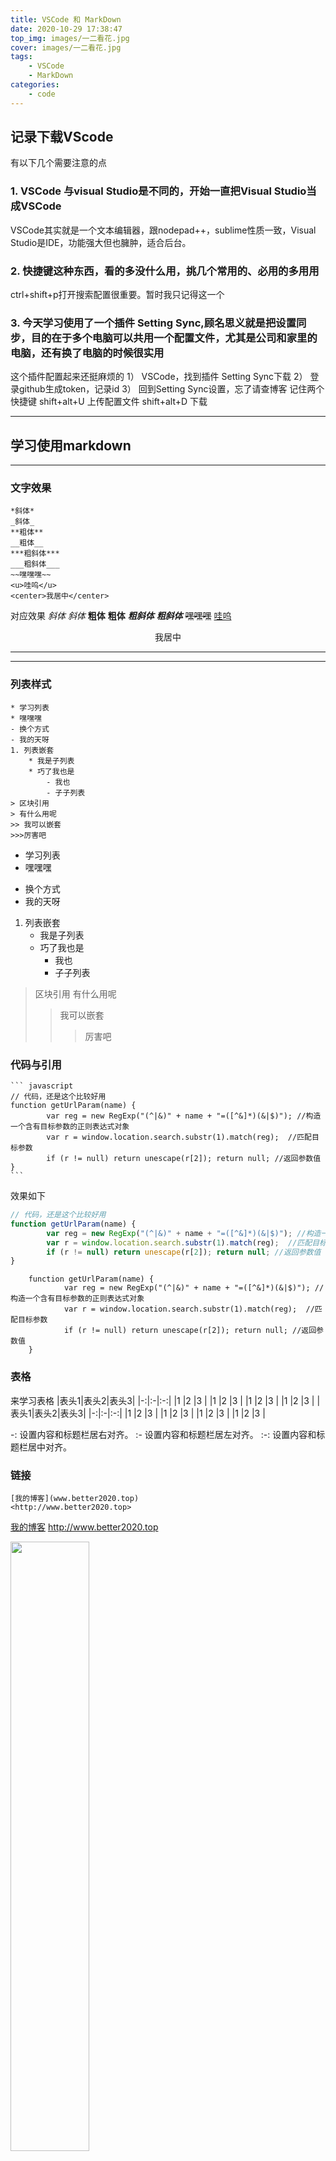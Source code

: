 ```yaml
---
title: VSCode 和 MarkDown
date: 2020-10-29 17:38:47
top_img: images/一二看花.jpg
cover: images/一二看花.jpg
tags: 
    - VSCode 
    - MarkDown
categories:
    - code
---
```


## 记录下载VScode

有以下几个需要注意的点

### 1. VSCode 与visual Studio是不同的，开始一直把Visual Studio当成VSCode

VSCode其实就是一个文本编辑器，跟nodepad++，sublime性质一致，Visual Studio是IDE，功能强大但也臃肿，适合后台。

### 2. 快捷键这种东西，看的多没什么用，挑几个常用的、必用的多用用

ctrl+shift+p打开搜索配置很重要。暂时我只记得这一个

### 3. 今天学习使用了一个插件 Setting Sync,顾名思义就是把设置同步，目的在于多个电脑可以共用一个配置文件，尤其是公司和家里的电脑，还有换了电脑的时候很实用

这个插件配置起来还挺麻烦的
1） VSCode，找到插件 Setting Sync下载
2） 登录github生成token，记录id
3） 回到Setting Sync设置，忘了请查博客
记住两个快捷键  shift+alt+U 上传配置文件 shift+alt+D 下载

---
<!-- 水平线 -->

## 学习使用markdown

***
<!-- 水平线 -->

### 文字效果

    *斜体*
    _斜体_
    **粗体**
    __粗体__
    ***粗斜体***
    ___粗斜体___
    ~~嘿嘿嘿~~
    <u>哇呜</u>
    <center>我居中</center>

对应效果
*斜体*
_斜体_
**粗体**
__粗体__
***粗斜体***
___粗斜体___
~~嘿嘿嘿~~
<u>哇呜</u>
<center>我居中</center>

***

* * *
<!-- 水平线 -->

### 列表样式

    * 学习列表
    * 嘿嘿嘿
    - 换个方式
    - 我的天呀
    1. 列表嵌套
        * 我是子列表
        * 巧了我也是
            - 我也
            - 子子列表
    > 区块引用
    > 有什么用呢
    >> 我可以嵌套
    >>>厉害吧

* 学习列表
* 嘿嘿嘿
- 换个方式
- 我的天呀
1. 列表嵌套
    * 我是子列表
    * 巧了我也是
        - 我也
        - 子子列表
> 区块引用
> 有什么用呢
>> 我可以嵌套
>>>厉害吧

### 代码与引用

    ``` javascript
    // 代码，还是这个比较好用
    function getUrlParam(name) {
            var reg = new RegExp("(^|&)" + name + "=([^&]*)(&|$)"); //构造一个含有目标参数的正则表达式对象
            var r = window.location.search.substr(1).match(reg);  //匹配目标参数
            if (r != null) return unescape(r[2]); return null; //返回参数值
    }
    ```
效果如下
``` javascript
// 代码，还是这个比较好用
function getUrlParam(name) {
        var reg = new RegExp("(^|&)" + name + "=([^&]*)(&|$)"); //构造一个含有目标参数的正则表达式对象
        var r = window.location.search.substr(1).match(reg);  //匹配目标参数
        if (r != null) return unescape(r[2]); return null; //返回参数值
}
```

        function getUrlParam(name) {
                var reg = new RegExp("(^|&)" + name + "=([^&]*)(&|$)"); //构造一个含有目标参数的正则表达式对象
                var r = window.location.search.substr(1).match(reg);  //匹配目标参数
                if (r != null) return unescape(r[2]); return null; //返回参数值
        }

### 表格

来学习表格
    |表头1|表头2|表头3|
    |-:|:-|:-:|
    |1 |2 |3  |
    |1 |2 |3  |
    |1 |2 |3  |
    |1 |2 |3  |
|表头1|表头2|表头3|
|-:|:-|:-:|
|1 |2 |3  |
|1 |2 |3  |
|1 |2 |3  |
|1 |2 |3  |

-: 设置内容和标题栏居右对齐。
:- 设置内容和标题栏居左对齐。
:-: 设置内容和标题栏居中对齐。

### 链接

    [我的博客](www.better2020.top)
    <http://www.better2020.top>
[我的博客](www.better2020.top)
<http://www.better2020.top>

<img src="http://static.runoob.com/images/runoob-logo.png" width="50%">

![百度一下，你就知道](http://static.runoob.com/images/runoob-logo.png)

    目前支持的 HTML 元素有：<kbd> <b> <i> <em> <sup> <sub> <br>等 ，如：
